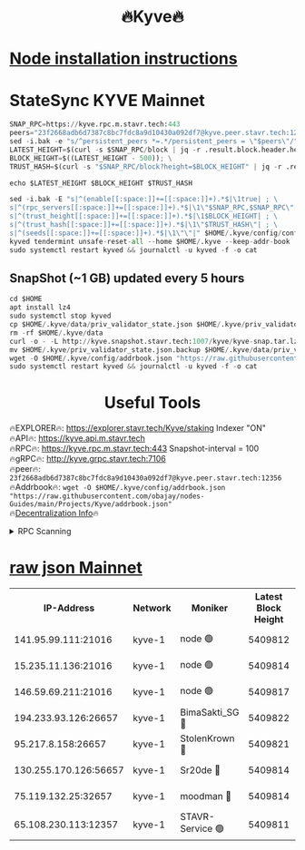 <h1 align="center"> 🔥Kyve🔥</h1>

[Node installation instructions](https://github.com/obajay/nodes-Guides/tree/main/Projects/Kyve)
=
# StateSync KYVE Mainnet
```python
SNAP_RPC=https://kyve.rpc.m.stavr.tech:443
peers="23f2668adb6d7387c8bc7fdc8a9d10430a092df7@kyve.peer.stavr.tech:12356"
sed -i.bak -e "s/^persistent_peers *=.*/persistent_peers = \"$peers\"/" $HOME/.kyve/config/config.toml
LATEST_HEIGHT=$(curl -s $SNAP_RPC/block | jq -r .result.block.header.height); \
BLOCK_HEIGHT=$((LATEST_HEIGHT - 500)); \
TRUST_HASH=$(curl -s "$SNAP_RPC/block?height=$BLOCK_HEIGHT" | jq -r .result.block_id.hash)

echo $LATEST_HEIGHT $BLOCK_HEIGHT $TRUST_HASH

sed -i.bak -E "s|^(enable[[:space:]]+=[[:space:]]+).*$|\1true| ; \
s|^(rpc_servers[[:space:]]+=[[:space:]]+).*$|\1\"$SNAP_RPC,$SNAP_RPC\"| ; \
s|^(trust_height[[:space:]]+=[[:space:]]+).*$|\1$BLOCK_HEIGHT| ; \
s|^(trust_hash[[:space:]]+=[[:space:]]+).*$|\1\"$TRUST_HASH\"| ; \
s|^(seeds[[:space:]]+=[[:space:]]+).*$|\1\"\"|" $HOME/.kyve/config/config.toml
kyved tendermint unsafe-reset-all --home $HOME/.kyve --keep-addr-book
sudo systemctl restart kyved && journalctl -u kyved -f -o cat
```

## SnapShot (~1 GB) updated every 5 hours
```python
cd $HOME
apt install lz4
sudo systemctl stop kyved
cp $HOME/.kyve/data/priv_validator_state.json $HOME/.kyve/priv_validator_state.json.backup
rm -rf $HOME/.kyve/data
curl -o - -L http://kyve.snapshot.stavr.tech:1007/kyve/kyve-snap.tar.lz4 | lz4 -c -d - | tar -x -C $HOME/.kyve --strip-components 2
mv $HOME/.kyve/priv_validator_state.json.backup $HOME/.kyve/data/priv_validator_state.json
wget -O $HOME/.kyve/config/addrbook.json "https://raw.githubusercontent.com/obajay/nodes-Guides/main/Projects/Kyve/addrbook.json"
sudo systemctl restart kyved && journalctl -u kyved -f -o cat
```

<h1 align="center"> Useful Tools</h1>

🔥EXPLORER🔥:     https://explorer.stavr.tech/Kyve/staking        Indexer "ON" \
🔥API🔥: 			 		https://kyve.api.m.stavr.tech \
🔥RPC🔥:          https://kyve.rpc.m.stavr.tech:443	              Snapshot-interval = 100 \
🔥gRPC🔥:         http://kyve.grpc.stavr.tech:7106 \
🔥peer🔥:					`23f2668adb6d7387c8bc7fdc8a9d10430a092df7@kyve.peer.stavr.tech:12356` \
🔥Addrbook🔥:    ```wget -O $HOME/.kyve/config/addrbook.json "https://raw.githubusercontent.com/obajay/nodes-Guides/main/Projects/Kyve/addrbook.json"``` \
🔥[Decentralization Info](https://github.com/obajay/StateSync-snapshots/tree/main/Projects/Kyve/Decentralization)🔥

<details>
<summary>RPC Scanning</summary>

<h2 align="center"> We scan nodes in real time every 4 hours. And we provide the final result of RPC endpoints.
We cannot influence the operation of these nodes in any way. </h2>


```python
If Voting Power is higher than 0 --> then the Node is a validator of the network and may be subject to attack and be a potential threat to the chain.
```
```python
We marked such validators with a red symbol
```

</details>

[raw json Mainnet](https://rpc-check.kyvem.stavr.tech/kyvem/rpc-kyvem-result.json)
=



<table><tr><th>IP-Address</th><th>Network</th><th>Moniker</th><th>Latest Block Height</th><th>Earliest Block Height</th><th>Catching Up</th><th>Tx Index</th><th>Voting Power</th><th>Scan Time</th></tr><tr><td>141.95.99.111:21016</td><td>kyve-1</td><td>node 🟢</td><td>5409812</td><td>1</td><td>False</td><td>off</td><td>0</td><td>2024-03-18T05:34:47.242126908UTC</td></tr><tr><td>15.235.11.136:21016</td><td>kyve-1</td><td>node 🟢</td><td>5409814</td><td>1</td><td>False</td><td>off</td><td>0</td><td>2024-03-18T05:35:00.111505884UTC</td></tr><tr><td>146.59.69.211:21016</td><td>kyve-1</td><td>node 🟢</td><td>5409817</td><td>1</td><td>False</td><td>off</td><td>0</td><td>2024-03-18T05:35:21.683292112UTC</td></tr><tr><td>194.233.93.126:26657</td><td>kyve-1</td><td>BimaSakti_SG 🔴</td><td>5409822</td><td>2646001</td><td>False</td><td>off</td><td>651</td><td>2024-03-18T05:35:49.528517520UTC</td></tr><tr><td>95.217.8.158:26657</td><td>kyve-1</td><td>StolenKrown 🔴</td><td>5409821</td><td>5193501</td><td>False</td><td>on</td><td>2499</td><td>2024-03-18T05:35:42.520841682UTC</td></tr><tr><td>130.255.170.126:56657</td><td>kyve-1</td><td>Sr20de 🔴</td><td>5409814</td><td>5217201</td><td>False</td><td>off</td><td>5990</td><td>2024-03-18T05:35:00.493360226UTC</td></tr><tr><td>75.119.132.25:32657</td><td>kyve-1</td><td>moodman 🔴</td><td>5409814</td><td>5309814</td><td>False</td><td>off</td><td>6865</td><td>2024-03-18T05:35:03.027249886UTC</td></tr><tr><td>65.108.230.113:12357</td><td>kyve-1</td><td>STAVR-Service 🟢</td><td>5409811</td><td>5409501</td><td>False</td><td>on</td><td>0</td><td>2024-03-18T05:34:40.919429194UTC</td></tr></table>
